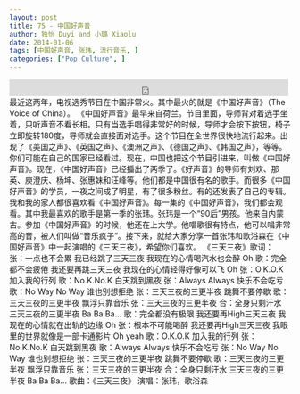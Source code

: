 ```yaml
---
layout: post
title: 75 - 中国好声音
author: 独怡 Duyi and 小璐 Xiaolu
date: 2014-01-06
tags: [中国好声音, 张玮, 流行音乐, ]
categories: ["Pop Culture", ]
---
```


<iframe src="https://archive.org/embed/slowchinese_201909/Slow_Chinese_075.mp3" width="500" height="30" frameborder="0" webkitallowfullscreen="true" mozallowfullscreen="true" allowfullscreen></iframe>
最近这两年，电视选秀节目在中国非常火。其中最火的就是《中国好声音》（The Voice of China）。
《中国好声音》最早来自荷兰。节目里面，导师背对着选手坐着，只听声音不看长相。只有当选手唱得非常好的时候，导师才会按下按钮，椅子立即旋转180度，导师就会直接面对选手。这个节目在全世界很快地流行起来。出现了《美国之声》、《英国之声》、《澳洲之声》、《德国之声》、《韩国之声》，等等。你们可能在自己的国家已经看过。现在，中国也把这个节目引进来，叫做《中国好声音》。现在，《中国好声音》已经播出了两季了。《好声音》的导师有刘欢、那英、庾澄庆、杨坤、张惠妹和汪峰等。他们都是中国很有名的歌手。而很多《中国好声音》的学员，一夜之间成了明星，有了很多粉丝。有的还发表了自己的专辑。
我和我的家人都很喜欢看《中国好声音》。每一集的《中国好声音》，我们都会观看。其中我最喜欢的歌手是第一季的张玮。张玮是一个“90后”男孩。他来自内蒙古。参加《中国好声音》的时候，他还在上大学。他唱歌很有特点，他可以唱非常高的音，被人们叫做“音乐疯子”。接下来，就给大家分享一首张玮和歌浴森在《中国好声音》中一起演唱的《三天三夜》，希望你们喜欢。
《三天三夜》歌词：
张：一点也不会累
我已经跳了三天三夜
我现在的心情喝汽水也会醉 Oh
歌：完全都不会疲倦
我还要再跳三天三夜
我现在的心情轻得好像可以飞 Oh
张：O.K.O.K 加入我的行列
歌：No.K.No.K 白天跳到黑夜
张：Always Always 快乐不会吃亏
歌：No Way No Way 谁也别想拒绝
张：三天三夜的三更半夜 跳舞不要停歇
歌：三天三夜的三更半夜 飘浮只靠音乐
张：三天三夜的三更半夜
合：全身只剩汗水
三天三夜的三更半夜 Ba Ba Ba…
歌：完全都没有极限
我还要再High三天三夜
我现在的心情就在出轨的边缘 Oh
张：根本不可能喝醉
我还要再High三天三夜
我眼里的世界就像是一部卡通影片 Oh yeah
歌：O.K.O.K 加入我的行列
张：No.K.No.K 白天跳到黑夜
歌：Always Always 快乐不会吃亏
张：No Way No Way 谁也别想拒绝
张：三天三夜的三更半夜 跳舞不要停歇
歌：三天三夜的三更半夜 飘浮只靠音乐
张：三天三夜的三更半夜
合：全身只剩汗水
三天三夜的三更半夜 Ba Ba Ba…
歌曲：《三天三夜》
 演唱：张玮，歌浴森
 
